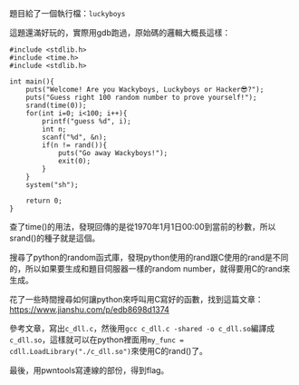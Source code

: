 題目給了一個執行檔：`luckyboys`

這題還滿好玩的，實際用gdb跑過，原始碼的邏輯大概長這樣：
```c=
#include <stdlib.h>
#include <time.h>
#include <stdlib.h>

int main(){
    puts("Welcome! Are you Wackyboys, Luckyboys or Hacker😎?");
    puts("Guess right 100 random number to prove yourself!");
    srand(time(0));
    for(int i=0; i<100; i++){
        printf("guess %d", i);
        int n;
        scanf("%d", &n);
        if(n != rand()){
            puts("Go away Wackyboys!");
            exit(0);
        }
    }
    system("sh");
    
    return 0;
}
```

查了time()的用法，發現回傳的是從1970年1月1日00:00到當前的秒數，所以srand()的種子就是這個。

搜尋了python的random函式庫，發現python使用的rand跟C使用的rand是不同的，所以如果要生成和題目伺服器一樣的random number，就得要用C的rand來生成。

花了一些時間搜尋如何讓python來呼叫用C寫好的函數，找到這篇文章：
https://www.jianshu.com/p/edb8698d1374

參考文章，寫出`c_dll.c`，然後用`gcc c_dll.c -shared -o c_dll.so`編譯成`c_dll.so`，這樣就可以在python裡面用`my_func = cdll.LoadLibrary("./c_dll.so")`來使用C的rand()了。

最後，用pwntools寫連線的部份，得到flag。
